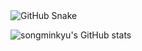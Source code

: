<img alt="GitHub Snake" src="https://raw.githubusercontent.com/songminkyu/songminkyu/output/github-contribution-grid-snake.svg" />

![songminkyu's GitHub stats](https://github-readme-stats.vercel.app/api?username=songminkyu&show_icons=true&theme=radical)

